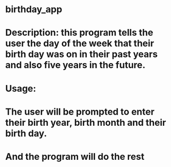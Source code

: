 # birthday_app
# Description: this program tells the user the day of the week that their birth day was on in their past years and also five years in the future.

# Usage:
# The user will be prompted to enter their birth year, birth month and their birth day.
# And the program will do the rest
